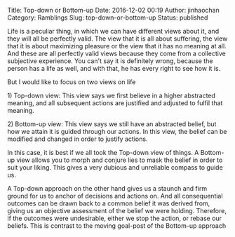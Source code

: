Title: Top-down or Bottom-up
Date: 2016-12-02 00:19
Author: jinhaochan
Category: Ramblings
Slug: top-down-or-bottom-up
Status: published

Life is a peculiar thing, in which we can have different views about it, and they will all be perfectly valid. The view that it is all about suffering, the view that it is about maximizing pleasure or the view that it has no meaning at all. And these are all perfectly valid views because they come from a collective subjective experience. You can't say it is definitely wrong, because the person has a life as well, and with that, he has every right to see how it is.

But I would like to focus on two views on life

1\) Top-down view: This view says we first believe in a higher abstracted meaning, and all subsequent actions are justified and adjusted to fulfil that meaning.

2\) Bottom-up view: This view says we still have an abstracted belief, but how we attain it is guided through our actions. In this view, the belief can be modified and changed in order to justify actions.

In this case, it is best if we all took the Top-down view of things. A Bottom-up view allows you to morph and conjure lies to mask the belief in order to suit your liking. This gives a very dubious and unreliable compass to guide us.

A Top-down approach on the other hand gives us a staunch and firm ground for us to anchor of decisions and actions on. And all consequential outcomes can be drawn back to a common belief it was derived from, giving us an objective assessment of the belief we were holding. Therefore, if the outcomes were undesirable, either we stop the action, or rebase our beliefs. This is contrast to the moving goal-post of the Bottom-up approach
